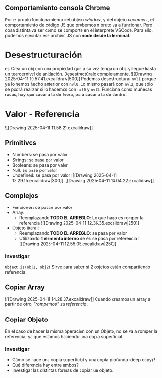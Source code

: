 ## Comportamiento consola Chrome
Por el propio funcionamiento del objeto *window*, y del objeto *document*, el comportamiento de código JS que probemos n bruto va a funcionar. Pero cosa distinta va ser cómo se comporte en el interprete VSCode. Para ello, podemos ejecutar ese archivo JS con **node desde la terminal**. 

# Desestructuración
ej. Crea un obj con una propiedad que a su vez tenga un obj. y llegue hasta un teercernivel de anidación. Desestructúralo completamente.
![[Drawing 2025-04-11 10.57.41.excalidraw|500]]
Podemos desestructurar `nvl1` porque ya lo hemos hecho anterior con `nvl0`. Lo mismo pasará con `nvl2`, que sólo se podrá realizar si lo hacemos con `nvl0` y `nvl1`. Funciona como muñecas rusas, hay que sacar a la de fuera, para sacar a la de dentro.

# Valor - Referencia
![[Drawing 2025-04-11 11.58.21.excalidraw]]
## Primitivos
- Numbers: se pasa por valor
- Strings: se pasa por valor
- Booleans: se pasa por valor
- Null: se pasa por valor
- Undefined: se pasa por valor
![[Drawing 2025-04-11 13.29.15.excalidraw|300]]
![[Drawing 2025-04-11 14.04.22.excalidraw]]
## Complejos
- Funciones: se pasan por valor
- Array:
	- Reemplazando **TODO EL ARREGLO**: Lo que hago es romper la referencia
		![[Drawing 2025-04-11 12.36.35.excalidraw|250]]
- Objeto literal:
	- Reemplazando **TODO EL ARREGLO**: se pasa por valor
	- Utilizando **1 elemento interno** de él: se pasa por referencia
![[Drawing 2025-04-11 12.55.05.excalidraw|250]]
### Investigar
`Object.is(obj1, obj2)` Sirve para saber si 2 objetos están compartiendo referencia.

## Copiar Array
![[Drawing 2025-04-11 14.28.37.excalidraw]]
Cuando creamos un array a partir de otro, *"rompemos" su referencia*.

## Copiar Objeto
En el caso de hacer la misma operación con un Objeto, no se va a romper la referencia; ya que estamos haciendo una copia superficial.

### Investigar 
- Cómo se hace una copia superficial y una copia profunda (deep copy)? 
- Qué diferencia hay entre ambos?
- Investigar las distintas formas de copiar un objeto.